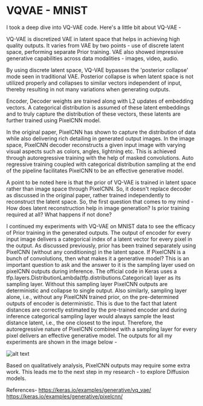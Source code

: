 # VQVAE - MNIST

I took a deep dive into VQ-VAE code. Here's a little bit about VQ-VAE -

VQ-VAE is discretized VAE in latent space that helps in achieving high quality outputs. It varies from VAE by two points - use of discrete latent space, performing separate Prior training. VAE also showed impressive generative capabilities across data modalities - images, video, audio.

By using discrete latent space, VQ-VAE bypasses the 'posterior collapse' mode seen in traditional VAE. Posterior collapse is when latent space is not utilized properly and collapses to similar vectors independent of input, thereby resulting in not many variations when generating outputs.

Encoder, Decoder weights are trained along with L2 updates of embedding vectors. A categorical distribution is assumed of these latent embeddings and to truly capture the distribution of these vectors, these latents are further trained using PixelCNN model.

In the original paper, PixelCNN has shown to capture the distribution of data while also delivering rich detailing in generated output images. In the image space, PixelCNN decoder reconstructs a given input image with varying visual aspects such as colors, angles, lightning etc. This is achieved through autoregressive training with the help of masked convolutions. Auto regressive training coupled with categorical distribution sampling at the end of the pipeline facilitates PixelCNN to be an effective generative model.

A point to be noted here is that the prior of VQ-VAE is trained in latent space rather than image space through PixelCNN. So, it doesn't replace decoder as discussed in the original paper, rather trained independently to reconstruct the latent space. So, the first question that comes to my mind - How does latent reconstruction help in image generation? Is prior training required at all? What happens if not done?

I continued my experiments with VQ-VAE on MNIST data to see the efficacy of Prior training in the generated outputs. The output of encoder for every input image delivers a categorical index of a latent vector for every pixel in the output. As discussed previously, prior has been trained separately using PixelCNN (without any conditioning) in the latent space. If PixelCNN is a bunch of convolutions, then what makes it a generative model? This is an important question to ask and the answer to it is the sampling layer used on pixelCNN outputs during inference. The official code in Keras uses a tfp.layers.DistributionLambda(tfp.distributions.Categorical) layer as its sampling layer. Without this sampling layer PixelCNN outputs are deterministic and collapse to single output. Also similarly, sampling layer alone, i.e., without any PixelCNN trained prior, on the pre-determined outputs of encoder is deterministic. This is due to the fact that latent distances are correctly estimated by the pre-trained encoder and during inference categorical sampling layer would always sample the least distance latent, i.e., the one closest to the input. Therefore, the autoregressive nature of PixelCNN combined with a sampling layer for every pixel delivers an effective generative model. The outputs for all my experiments are shown in the image below -

![alt text](https://github.com/lb-97/dipy/blob/blog_branch/doc/_static/vq-vae-results.png)

Based on qualitatively analysis, PixelCNN outputs may require some extra work. This leads me to the next step in my research - to explore Diffusion models. 

References-
https://keras.io/examples/generative/vq_vae/
https://keras.io/examples/generative/pixelcnn/

